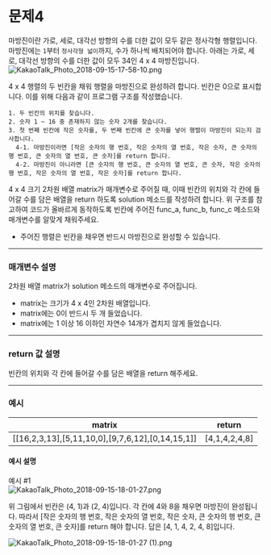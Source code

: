 # 문제4
마방진이란 가로, 세로, 대각선 방향의 수를 더한 값이 모두 같은 정사각형 행렬입니다. 마방진에는 `1`부터 `정사각형 넓이`까지, 수가 하나씩 배치되어야 합니다. 아래는 가로, 세로, 대각선 방향의 수를 더한 값이 모두 34인 4 x 4 마방진입니다.  
  ![KakaoTalk_Photo_2018-09-15-17-58-10.png](https://grepp-programmers.s3.amazonaws.com/files/ybm/762ea16c04/303fdbe0-89ed-4f74-87b9-1ed047cf2c7c.png)  

4 x 4 행렬의 두 빈칸을 채워 행렬을 마방진으로 완성하려 합니다. 빈칸은 0으로 표시합니다. 이를 위해 다음과 같이 프로그램 구조를 작성했습니다.

```
1. 두 빈칸의 위치를 찾습니다.
2. 숫자 1 ~ 16 중 존재하지 않는 숫자 2개를 찾습니다.
3. 첫 번째 빈칸에 작은 숫자를, 두 번째 빈칸에 큰 숫자를 넣어 행렬이 마방진이 되는지 검사합니다.
  4-1. 마방진이라면 [작은 숫자의 행 번호, 작은 숫자의 열 번호, 작은 숫자, 큰 숫자의 행 번호, 큰 숫자의 열 번호, 큰 숫자]를 return 합니다.
  4-2. 마방진이 아니라면 [큰 숫자의 행 번호, 큰 숫자의 열 번호, 큰 숫자, 작은 숫자의 행 번호, 작은 숫자의 열 번호, 작은 숫자]를 return 합니다.
```

4 x 4 크기 2차원 배열 matrix가 매개변수로 주어질 때, 이때 빈칸의 위치와 각 칸에 들어갈 수를 담은 배열을 return 하도록 solution 메소드를 작성하려 합니다. 위 구조를 참고하여 코드가 올바르게 동작하도록 빈칸에 주어진 func_a, func_b, func_c 메소드와 매개변수를 알맞게 채워주세요.

* 주어진 행렬은 빈칸을 채우면 반드시 마방진으로 완성할 수 있습니다.

---

### 매개변수 설명

2차원 배열 matrix가 solution 메소드의 매개변수로 주어집니다.

* matrix는 크기가 4 x 4인 2차원 배열입니다.
* matrix에는 0이 반드시 두 개 들었습니다.
* matrix에는 1 이상 16 이하인 자연수 14개가 겹치지 않게 들었습니다.

---
### return 값 설명

빈칸의 위치와 각 칸에 들어갈 수를 담은 배열을 return 해주세요.

---
### 예시

| matrix | return |
|--------|--------|
| [[16,2,3,13],[5,11,10,0],[9,7,6,12],[0,14,15,1]] | [4,1,4,2,4,8] |

#### 예시 설명

예시 #1  
  ![KakaoTalk_Photo_2018-09-15-18-01-27.png](https://grepp-programmers.s3.amazonaws.com/files/ybm/3228b4e06c/bc8300f8-1e7b-4c77-88a7-82f64f6a53bc.png)  

위 그림에서 빈칸은 (4, 1)과 (2, 4)입니다. 각 칸에 4와 8을 채우면 마방진이 완성됩니다. 따라서 [작은 숫자의 행 번호, 작은 숫자의 열 번호, 작은 숫자, 큰 숫자의 행 번호, 큰 숫자의 열 번호, 큰 숫자]를 return 해야 합니다. 답은 [4, 1, 4, 2, 4, 8]입니다.

  ![KakaoTalk_Photo_2018-09-15-18-01-27 (1).png](https://grepp-programmers.s3.amazonaws.com/files/ybm/07b49bd9cc/06b0e5b9-27ba-49e7-9782-089ca97cd15b.png)  